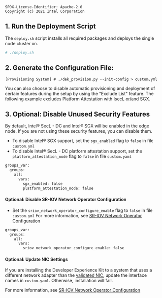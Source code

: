 ```text
SPDX-License-Identifier: Apache-2.0
Copyright (c) 2021 Intel Corporation
```



## 1. Run the Deployment Script

The `deploy.sh` script installs all required packages and deploys the single node cluster on.

```Shell.bash
# ./deploy.sh
```

## 2. Generate the Configuration File: 

```
[Provisioning System] # ./dek_provision.py --init-config > custom.yml
```

You can also choose to disable automatic provisioning and deployment of certain features during the setup by using the "Exclude List" feature. The following example excludes Platform Attestation with IsecL or/and SGX. 

## 3. Optional: Disable Unused Security Features

By default, Intel® SecL - DC and Intel® SGX will be enabled in the edge node. If you are not using these security features, you can disable them.
- To disable Intel® SGX support, set the `sgx_enabled` flag to `false` in file `custom.yml`
- To disable Intel® SecL - DC platform attestation support, set the `platform_attestation_node` flag to `false` in file `custom.yaml`

```Shell.bash
groups_var: 
  groups:
    all:
      vars:
        sgx_enabled: false
        platform_attestation_node: false 
```       

#### Optional: Disable SR-IOV Network Operator Configuration

- Set the `sriov_network_operator_configure_enable` flag to `false` in file `custom.yml`
For more information, see [SR-IOV Network Operator Configuration](https://github.com/smart-edge-open/docs/blob/main/components/networking/sriov-network-operator.md#configuration)

```Shell.bash
groups_var: 
  groups:
    all:
      vars:
        sriov_network_operator_configure_enable: false
```

#### Optional: Update NIC Settings

If you are installing the Developer Experience Kit to a system that uses a different network adapter than the [validated NIC](#target-system-requirements), update the interface names in `custom.yaml`. Otherwise, installation will fail. 

For more information, see [SR-IOV Network Operator Configuration](https://github.com/smart-edge-open/docs/blob/main/components/networking/sriov-network-operator.md#configuration)